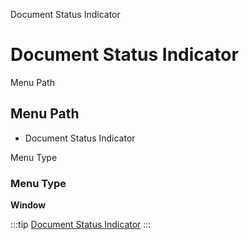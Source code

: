
Document Status Indicator
# Document Status Indicator



Menu Path
## Menu Path



- Document Status Indicator

Menu Type
### Menu Type

**Window**


:::tip
[Document Status Indicator](functional-guide/window/window-document-status-indicator.md)
:::